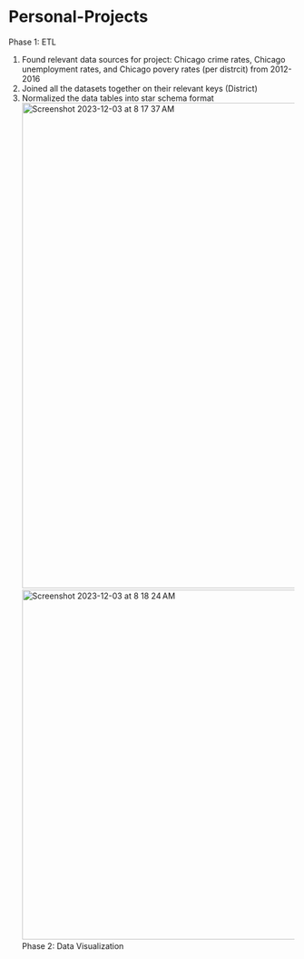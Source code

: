 # Personal-Projects
Phase 1: ETL
  1. Found relevant data sources for project: Chicago crime rates, Chicago unemployment rates, and Chicago povery rates (per distrcit) from 2012-        2016
  2. Joined all the datasets together on their relevant keys (District)
  3. Normalized the data tables into star schema format
     <img width="855" alt="Screenshot 2023-12-03 at 8 17 37 AM" src="https://github.com/mmacrides/Personal-Projects/assets/67166143/cd7a4795-0d84-47a1-8d75-80291dc21642">
     <img width="616" alt="Screenshot 2023-12-03 at 8 18 24 AM" src="https://github.com/mmacrides/Personal-Projects/assets/67166143/ffd66c98-6baf-4c2d-b2ce-773fed55618d">
Phase 2: Data Visualization
